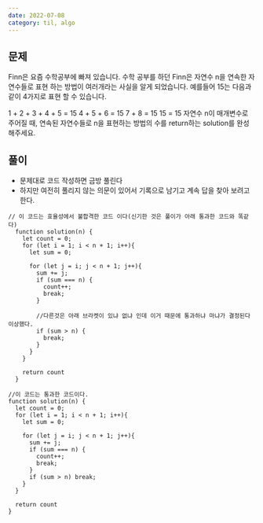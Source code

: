 ```yaml
---
date: 2022-07-08
category: til, algo
---
```


## 문제

Finn은 요즘 수학공부에 빠져 있습니다. 수학 공부를 하던 Finn은 자연수 n을 연속한 자연수들로 표현 하는 방법이 여러개라는 사실을 알게 되었습니다. 예를들어 15는 다음과 같이 4가지로 표현 할 수 있습니다.

1 + 2 + 3 + 4 + 5 = 15
4 + 5 + 6 = 15
7 + 8 = 15
15 = 15
자연수 n이 매개변수로 주어질 때, 연속된 자연수들로 n을 표현하는 방법의 수를 return하는 solution를 완성해주세요.

## 풀이

- 문제대로 코드 작성하면 금방 풀린다
- 하지만 여전히 풀리지 않는 의문이 있어서 기록으로 남기고 계속 답을 찾아 보려고 한다.

```
// 이 코드는 효율성에서 불합격한 코드 이다(신기한 것은 풀이가 아래 통과한 코드와 똑같다)
  function solution(n) {
    let count = 0;
    for (let i = 1; i < n + 1; i++){
      let sum = 0;

      for (let j = i; j < n + 1; j++){
        sum += j;
        if (sum === n) {
          count++;
          break;
        }

        //다른것은 아래 브라켓이 있냐 없냐 인데 이거 때문에 통과하냐 마냐가 결정된다 이상했다.
        if (sum > n) {
          break;
        }
      }
    }

    return count
  }

//이 코드는 통과한 코드이다.
function solution(n) {
  let count = 0;
  for (let i = 1; i < n + 1; i++){
    let sum = 0;

    for (let j = i; j < n + 1; j++){
      sum += j;
      if (sum === n) {
        count++;
        break;
      }
      if (sum > n) break;
    }
  }

  return count
}
```

